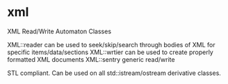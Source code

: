 xml
===

XML Read/Write Automaton Classes

XML::reader   can be used to seek/skip/search through bodies of XML for specific items/data/sections
XML::wrtier   can be used to create properly formatted XML documents
XML::sentry   generic read/write

STL compliant. Can be used on all std::istream/ostream derivative classes.
